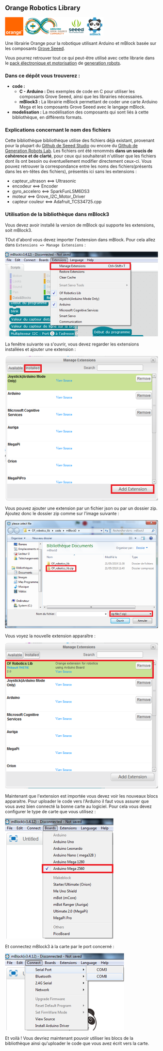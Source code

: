 ## Orange Robotics Library ##

<a href="https://www.orange.fr/portail"><img src="/images/logo_orange.png" alt="Orange" width="60" height="60"></a> <a href="https://www.arduino.cc/"><img src="/images/arduino_logo.png" alt="Arduino" width="141" height="60"></a><a href="http://wiki.seeedstudio.com/"><img src="/images/seeed_logo.png" alt="Grove Seeed" width="60" height="60"></a><a href="https://www.mblock.cc"><img src="/images/mblock_logo.jpg" alt="mBlock" width="60" height="60"></a>

Une librairie Orange pour la robotique utilisant Arduino et mBlock basée sur les composants [Grove Seeed](http://wiki.seeedstudio.com/).

Vous pourrez retrouver tout ce qui peut-être utilisé avec cette librarie dans le [pack électronique et motorisation](https://www.generationrobots.com/fr/403305-pack-electronique-et-motorisation-pour-challenge-rescue-de-la-robocup-junior.html) de [generation robots](https://www.generationrobots.com/fr/).

### Dans ce dépôt vous trouverez : ###
* **code :**
	* **C - Arduino :** Des exemples de code en C pour utiliser les composants Grove Seeed, ainsi que les librairies nécessaires.
	* **mBlock3 :** La librairie mBlock permettant de coder une carte Arduino Mega et les composants Grove Seeed avec le langage mBlock.
* **modelisation :** La modélisation des composants qui sont liés à cette bibliothèque, en différents formats.

### Explications concernant le nom des fichiers ###

Cette bibliothèque bibliothèque utilise des fichiers déjà existant, provenant pour la plupart du [Github de Seeed Studio](https://github.com/Seeed-Studio/) ou encore du [Github de Generation Robots Lab](https://github.com/generationrobots-lab). Les fichiers ont été renommés **dans un soucis de cohérence et de clarté**, pour ceux qui souhaiterait n'utiliser que les fichiers dont ils ont besoin ou éventuellement modifier directement ceux-ci.
Vous pouvez retrouver la correspondance entre les noms des fichiers(présents dans les en-têtes des fichiers), présentés ici sans les extensions :

* capteur_ultrason <==> Ultrasonic
* encodeur <==> Encoder
* gyro_accelero <==> SparkFunLSM6DS3
* moteur <==> Grove\_I2C\_Motor_Driver
* capteur couleur <==> Adafruit_TCS34725.cpp

### Utilisation de la bibliothèque dans mBlock3 ###

Vous devez avoir installé la version de mBlock qui supporte les extensions, soit mBlock3.

TOut d'abord vous devez importer l'extension dans mBlock. Pour cela allez dans
`Extensions => Manage Extensions` :

![extension1](/images/mblock_extension1.png)

La fenêtre suivante va s'ouvrir, vous devez regarder les extensions installées et ajouter une extension :

![extension2](/images/mblock_extension2.png)

Vous pouvez ajouter une extension par un fichier json ou par un dossier zip. Ajoutez donc le dossier zip comme sur l'image suivante :

![extension3](/images/mblock_extension3.png)

Vous voyez la nouvelle extension apparaître :

![extension4](/images/mblock_extension4.png)

Maintenant que l'extension est importée vous devez voir les nouveaux blocs apparaitre. Pour uploader le code vers l'Arduino il faut vous assurer que vous avez bien connecté la bonne carte au logiciel. Pour cela vous devez configurer le type de carte que vous utilisez :

![extension5](/images/mblock_extension5.png)

Et connectez mBlock3 à la carte par le port concerné :

![extension6](/images/mblock_extension6.png)

Et voilà ! Vous devriez maintenant pouvoir utiliser les blocs de la bibliothèque ainsi qu'uploader le code que vous avez écrit vers la carte.
